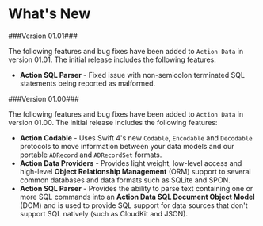 # What's New

###Version 01.01###

The following features and bug fixes have been added to `Action Data` in version 01.01. The initial release includes the following features:

* **Action SQL Parser** - Fixed issue with non-semicolon terminated SQL statements being reported as malformed.

###Version 01.00###

The following features and bug fixes have been added to `Action Data` in version 01.00. The initial release includes the following features:

* **Action Codable** - Uses Swift 4's new `Codable`, `Encodable` and `Decodable` protocols to move information between your data models and our portable `ADRecord` and `ADRecordSet` formats.
* **Action Data Providers** - Provides light weight, low-level access and high-level **Object Relationship Management** (ORM) support to several common databases and data formats such as SQLite and SPON.
* **Action SQL Parser** - Provides the ability to parse text containing one or more SQL commands into an **Action Data SQL Document Object Model** (DOM) and is used to provide SQL support for data sources that don't support SQL natively (such as CloudKit and JSON).
